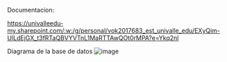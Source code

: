 Documentacion:

https://univalleedu-my.sharepoint.com/:w:/g/personal/vok2017683_est_univalle_edu/EXyQim-UlLdEjGX_t3fRTaQBVYVTnL1MaRTTAwQOt0rMPA?e=Ykq2nl

Diagrama de la base de datos
![image](https://github.com/Mauricionline/Candidate-Recruiter-University/assets/49732967/ccfc7ef1-11e6-4394-8c73-29f5038948b5)
